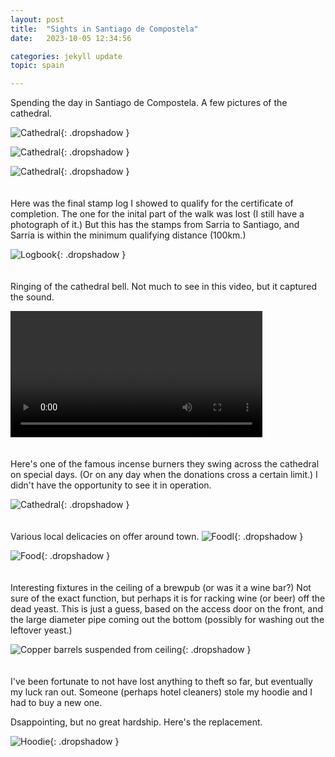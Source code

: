```yaml
---
layout: post
title:  "Sights in Santiago de Compostela"
date:   2023-10-05 12:34:56

categories: jekyll update
topic: spain

---
```


Spending the day in Santiago de Compostela.  A few pictures of the cathedral.

![Cathedral](/images/spain/2023-10-05/A/image1.jpeg){: .dropshadow }

![Cathedral](/images/spain/2023-10-05/A/image3.jpeg){: .dropshadow }

![Cathedral](/images/spain/2023-10-05/B/image1.jpeg){: .dropshadow }
<br><br><br>
Here was the final stamp log I showed to qualify for the certificate of
completion.  The one for the inital part of the walk was lost (I still have
a photograph of it.)  But this has the stamps from Sarria to Santiago, and Sarria is
within the minimum qualifying distance (100km.)

![Logbook](/images/spain/2023-10-05/A/image2.jpeg){: .dropshadow }
<br><br><br>
Ringing of the cathedral bell.  Not much to see in this video, but
it captured the sound.

<video controls="true" width="80%">
  <source src="/images/spain/2023-10-05/A/cathedralbell.webm" type="video/webm">
  <source src="/images/spain/2023-10-05/A/cathedralbell.mp4" type="video/mp4">
  Your browser does not support the video tag.
</video>
<br><br><br>
Here's one of the famous incense burners they swing across the cathedral on
special days.  (Or on any day when the donations cross a certain limit.)
I didn't have the opportunity to see it in operation.

![Cathedral](/images/spain/2023-10-05/B/image3.jpeg){: .dropshadow }
<br><br><br>
Various local delicacies on offer around town.
![Foodl](/images/spain/2023-10-05/B/image2.jpeg){: .dropshadow }

![Food](/images/spain/2023-10-05/B/image0.jpeg){: .dropshadow }
<br><br><br>
Interesting fixtures in the ceiling of a brewpub (or was it a wine bar?)
Not sure of the exact function, but perhaps it is for racking wine
(or beer) off the dead yeast.  This is just a guess, based on the
access door on the front, and the large diameter pipe coming out
the bottom (possibly for washing out the leftover yeast.)

![Copper barrels suspended from ceiling](/images/spain/2023-10-05/D/image0.jpeg){: .dropshadow }
<br><br><br>
I've been fortunate to not have lost anything to theft so far, but eventually my luck ran
out.  Someone (perhaps hotel cleaners) stole my hoodie and I had to buy a new one.

Dsappointing, but no great hardship.  Here's the replacement.

![Hoodie](/images/spain/2023-10-05/C/image0R.jpeg){: .dropshadow }
